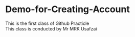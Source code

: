 # Demo-for-Creating-Account
This is the first class of Github Practicle <br>
This class is conducted by Mr MRK Usafzai

